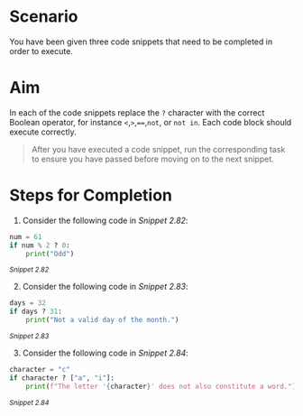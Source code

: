 # Scenario

You have been given three code snippets that need to be completed in order to execute.

# Aim

In each of the code snippets replace the `?` character with the correct Boolean operator, for instance `<`,`>`,`==`,`not`, or `not in`. Each code block should execute correctly.

> After you have executed a code snippet, run the corresponding task to ensure you have passed before moving on to the next snippet.

# Steps for Completion

1. Consider the following code in _Snippet 2.82_:

```python
num = 61
if num % 2 ? 0:
	print("Odd")
```

<sup>_Snippet 2.82_</sup>

2. Consider the following code in _Snippet 2.83_:

```python
days = 32
if days ? 31:
	print("Not a valid day of the month.")
```

<sup>_Snippet 2.83_</sup>

3. Consider the following code in _Snippet 2.84_:

```python
character = "c"
if character ? ["a", "i"]:
    print(f"The letter '{character}' does not also constitute a word.")
```

<sup>_Snippet 2.84_</sup>
